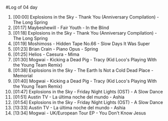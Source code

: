 #Log of 04 day

1. [00:00] Explosions in the Sky - Thank You (Anniversary Compilation) - The Long Spring
1. [01:17] Maybeshewill - Fair Youth - In the Blind
1. [01:18] Explosions in the Sky - Thank You (Anniversary Compilation) - The Long Spring
1. [01:19] Moshimoss - Hidden Tape No.66 - Slow Days It Was Super
1. [01:23] Brian Crain - Piano Opus - Spring
1. [01:25] Helios - Caesura - Mima
1. [01:30] Mogwai - Kicking a Dead Pig - Tracy (Kid Loco's Playing With the Young Team Remix)
1. [01:38] Explosions in the Sky - The Earth Is Not a Cold Dead Place - Memorial
1. [01:40] Mogwai - Kicking a Dead Pig - Tracy (Kid Loco's Playing With the Young Team Remix)
1. [01:47] Explosions in the Sky - Friday Night Lights (OST) - A Slow Dance
1. [01:51] Austin TV - La última noche del mundo - Ashia
1. [01:54] Explosions in the Sky - Friday Night Lights (OST) - A Slow Dance
1. [13:33] Austin TV - La última noche del mundo - Ashia
1. [13:34] Mogwai - UK/European Tour EP - You Don't Know Jesus
